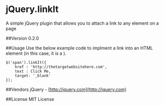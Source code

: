 # jQuery.linkIt
A simple jQuery plugin that allows you to attach a link to any element on a page

##Version
0.2.0

##Usage
Use the below example code to implment a link into an HTML element (in this case, it is a <span>).

    $('span').linkIt({
    	href : 'http://thetargetwebsitehere.com',
    	text : Click Me,
    	target: '_blank'
    });

##Vendors
jQuery - [http://jquery.com](http://jquery.com)

##License
MIT License

